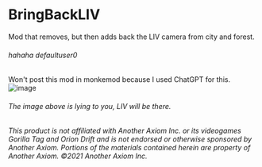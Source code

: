 # BringBackLIV
Mod that removes, but then adds back the LIV camera from city and forest.

###### hahaha defaultuser0

Won't post this mod in monkemod because I used ChatGPT for this.
![image](https://raw.githubusercontent.com/defaultuser0-nerd/NoMoreLIV/refs/heads/main/Screenshot%202024-12-14%20083520.png)
###### The image above is lying to you, LIV will be there.
###### This product is not affiliated with Another Axiom Inc. or its videogames Gorilla Tag and Orion Drift and is not endorsed or otherwise sponsored by Another Axiom. Portions of the materials contained herein are property of Another Axiom. ©2021 Another Axiom Inc.
